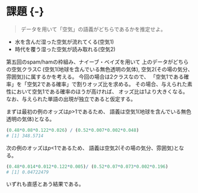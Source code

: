 # 課題 {-}

> データを用いて「空気」の語義がどちらであるかを推定せよ。

* 水を含んだ湿った空気が流れてくる(空気1)
* 時代を覆う湿った空気が読み取れる(空気2)

第五回のspam/hamの枠組み、ナイーブ・ベイズを用いて
上のデータがどちらの空気クラスC
(空気1(地球を含んでいる無色透明の気体),
空気2(その場の気分、雰囲気))に属するかを考える。
今回の場合は2クラスなので、
「空気1である確率」を「空気2である確率」で割りオッズ比を求める。
その場合、与えられた素性において空気1である確率のほうが高ければ、
オッズ比は1より大きくなる。
なお、与えられた単語の出現が独立であると仮定する。

まずは最初の例のオッズは*p*>1であるため、
語義は空気1(地球を含んでいる無色透明の気体)となる。

```r
(0.48*0.08*0.122*0.026) / (0.52*0.007*0.002*0.048)
# [1] 348.5714
```

次の例のオッズは*p*<1であるため、
語義は空気2(その場の気分、雰囲気)となる。

```r
(0.48*0.014*0.012*0.122*0.005)/ (0.52*0.07*0.073*0.002*0.196)
# [1] 0.04722479
```

いずれも直感とあう結果である。
